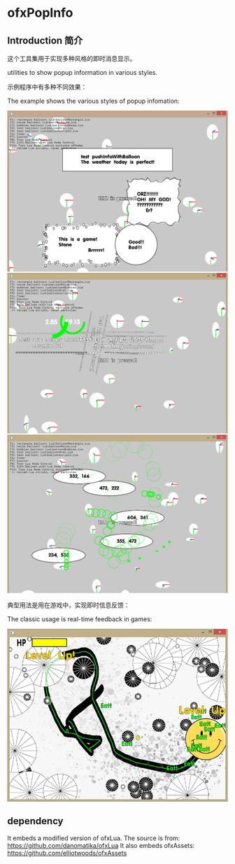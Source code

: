 # ofxPopInfo

## Introduction 简介

这个工具集用于实现多种风格的即时消息显示。

utilities to show popup information in various styles.


示例程序中有多种不同效果：

The example shows the various styles of popup infomation:

![github lobo](/Images/snap1.jpg)
![github lobo](/Images/snap2.jpg)
![github lobo](/Images/snap3.jpg)



典型用法是用在游戏中，实现即时信息反馈：

The classic usage is real-time feedback in games:

![github lobo](/Images/snap4InGame.jpg)

## dependency

It embeds a modified version of ofxLua. The source is from: https://github.com/danomatika/ofxLua
It also embeds ofxAssets: https://github.com/elliotwoods/ofxAssets
